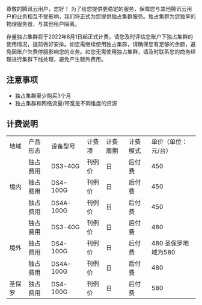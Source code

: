 尊敬的腾讯云用户，您好！
为了给您提供更稳定的服务，保障您与其他腾讯云用户的业务相互不受影响，我们将正式为您提供独占集群服务。独占集群为您独享的物理服务器，与其他租户隔离。

存量独占集群将于2022年8月1日起正式计费，请您及时评估您账户下独占集群的使用情况，提前做好安排。如您需继续使用独占集群，请确保您有足够的余额，避免因账户欠费停服影响您的业务。如您无需使用独占集群，请及时联系您的商务经理进行集群下线处理，避免产生额外费用。


## 注意事项
+ 独占集群至少购买3个月
+ 独占集群和网络流量/带宽是不同维度的资源

## 计费说明
<table >
<tr >
<td >地域</td>
<td >产品形态</td>
<td>设备型号</td>
<td >计费项</td>
<td >计费周期</td>
<td >计费模式</td>
<td >单价（单位：元/台）</td>
</tr>
<tr >
<td  rowspan="3" >境内</td>
<td >独占费用</td>
<td >DS3-40G</td>
<td >刊例价</td>
<td >日</td>
<td >后付费</td>
<td >450</td>
</tr>
<tr >
<td >独占费用</td>
<td >DS4-100G</td>
<td >刊例价</td>
<td >日</td>
<td >后付费</td>
<td >450</td>
</tr>
<tr >
<td >独占费用</td>
<td >DS4A-100G</td>
<td >刊例价</td>
<td >日</td>
<td >后付费</td>
<td >450</td>
</tr>
<tr >
<td  rowspan="3">境外</td>
<td >独占费用</td>
<td >DS3-40G</td>
<td >刊例价</td>
<td >日</td>
<td >后付费</td>
<td >480</td>
</tr>
<tr >
<td >独占费用</td>
<td >DS4-100G</td>
<td >刊例价</td>
<td >日</td>
<td >后付费</td>
<td >480

<dx-alert infotype="explain" title="">
圣保罗地域为580
</dx-alert>


</td>
</tr>
<tr >
<td >独占费用</td>
<td >DS4A-100G</td>
<td >刊例价</td>
<td >日</td>
<td >后付费</td>
<td>480</td>
</tr>
<tr >
<td >圣保罗</td>
<td >独占费用</td>
<td >DS4-100G</td>
<td >刊例价</td>
<td >日</td>
<td >后付费</td>
<td >580</td>
</tr>
</table>
